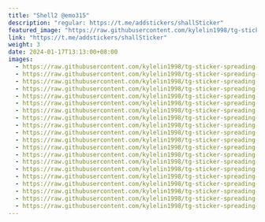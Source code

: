 ```yaml
---
title: "Shell2 @emo315"
description: "regular: https://t.me/addstickers/shallSticker"
featured_image: "https://raw.githubusercontent.com/kylelin1998/tg-sticker-spreading-worldwide-images/main/img/3660f6e3-7f93-4da6-b87c-49bf61200d1f.jpg"
link: "https://t.me/addstickers/shallSticker"
weight: 3
date: 2024-01-17T13:13:00+08:00
images:
  - https://raw.githubusercontent.com/kylelin1998/tg-sticker-spreading-worldwide-images/main/img/3660f6e3-7f93-4da6-b87c-49bf61200d1f.jpg
  - https://raw.githubusercontent.com/kylelin1998/tg-sticker-spreading-worldwide-images/main/img/2067f117-9817-4866-ad2d-5490f54d45af.jpg
  - https://raw.githubusercontent.com/kylelin1998/tg-sticker-spreading-worldwide-images/main/img/84366a32-d039-4c34-8ce6-49c8ae68e140.jpg
  - https://raw.githubusercontent.com/kylelin1998/tg-sticker-spreading-worldwide-images/main/img/a7184102-c469-491c-a749-fbc8b0340377.jpg
  - https://raw.githubusercontent.com/kylelin1998/tg-sticker-spreading-worldwide-images/main/img/d0f4c472-630d-46a8-b48b-32db9d6c1d2a.jpg
  - https://raw.githubusercontent.com/kylelin1998/tg-sticker-spreading-worldwide-images/main/img/9e7eb623-2f24-4f9c-977a-e4322efeaa3c.jpg
  - https://raw.githubusercontent.com/kylelin1998/tg-sticker-spreading-worldwide-images/main/img/1d8c5421-bc5e-4cd6-9343-f3736df569d1.jpg
  - https://raw.githubusercontent.com/kylelin1998/tg-sticker-spreading-worldwide-images/main/img/3a8d4766-0dee-41d9-bcc9-8b04e65f7600.jpg
  - https://raw.githubusercontent.com/kylelin1998/tg-sticker-spreading-worldwide-images/main/img/bf293506-5e66-4d5b-914c-2f1bd5cb90cc.jpg
  - https://raw.githubusercontent.com/kylelin1998/tg-sticker-spreading-worldwide-images/main/img/49b1a898-0d12-4070-b6fa-1472281865bf.jpg
  - https://raw.githubusercontent.com/kylelin1998/tg-sticker-spreading-worldwide-images/main/img/4a365a7d-025b-4e15-ad77-a66ec89c5764.jpg
  - https://raw.githubusercontent.com/kylelin1998/tg-sticker-spreading-worldwide-images/main/img/ff1adc1b-7250-4bf1-905a-34923a0cfc58.jpg
  - https://raw.githubusercontent.com/kylelin1998/tg-sticker-spreading-worldwide-images/main/img/4a05d056-6af4-4325-ad8f-8b1c86b5134c.jpg
  - https://raw.githubusercontent.com/kylelin1998/tg-sticker-spreading-worldwide-images/main/img/3a12923e-f19b-4d67-82ed-7b8b90176ed7.jpg
  - https://raw.githubusercontent.com/kylelin1998/tg-sticker-spreading-worldwide-images/main/img/807a5c0a-3ded-42eb-bca6-d5447095489f.jpg
  - https://raw.githubusercontent.com/kylelin1998/tg-sticker-spreading-worldwide-images/main/img/44dad2cb-0b4a-450f-b32d-d965208c0990.jpg
  - https://raw.githubusercontent.com/kylelin1998/tg-sticker-spreading-worldwide-images/main/img/064769fd-f035-40bd-8609-eac8001b78ba.jpg
  - https://raw.githubusercontent.com/kylelin1998/tg-sticker-spreading-worldwide-images/main/img/87b5cfcc-cda9-46bb-a190-a55b6ebf5eb7.jpg
  - https://raw.githubusercontent.com/kylelin1998/tg-sticker-spreading-worldwide-images/main/img/844fabe6-7845-49cc-9182-d6a3576f6bab.jpg
  - https://raw.githubusercontent.com/kylelin1998/tg-sticker-spreading-worldwide-images/main/img/1cde5d71-806f-4e2d-bbf8-43f6d6145718.jpg
---
```

